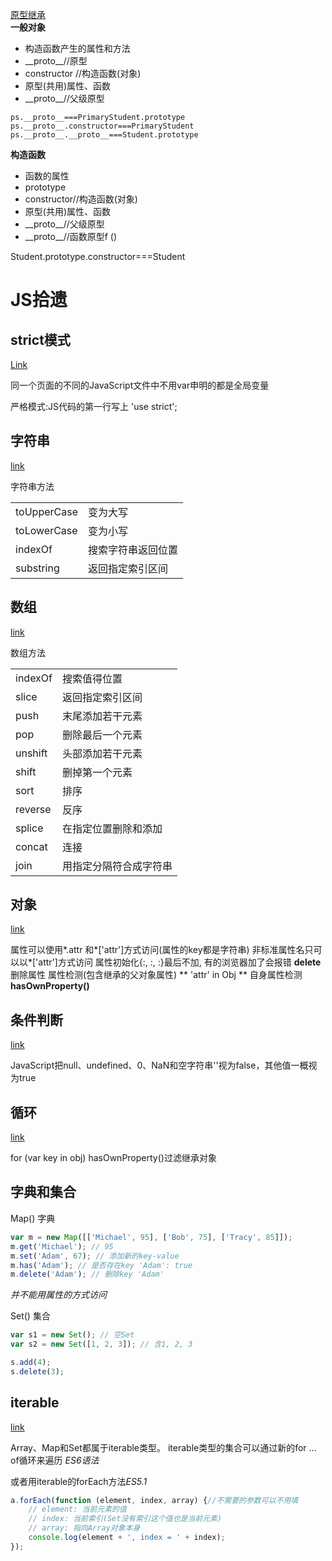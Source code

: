 [原型继承](https://www.liaoxuefeng.com/wiki/001434446689867b27157e896e74d51a89c25cc8b43bdb3000/0014344997013405abfb7f0e1904a04ba6898a384b1e925000)  
**一般对象**
- 构造函数产生的属性和方法
- \_\_proto\_\_//原型
 - constructor //构造函数(对象)
 - 原型(共用)属性、函数
 - \_\_proto\_\_//父级原型

```
ps.__proto__===PrimaryStudent.prototype
ps.__proto__.constructor===PrimaryStudent
ps.__proto__.__proto__===Student.prototype
```

**构造函数**
- 函数的属性
- prototype
 - constructor//构造函数(对象)
 - 原型(共用)属性、函数
 - \_\_proto\_\_//父级原型
- \_\_proto\_\_//函数原型f ()

Student.prototype.constructor===Student

# JS拾遗
## strict模式

[Link](https://www.liaoxuefeng.com/wiki/001434446689867b27157e896e74d51a89c25cc8b43bdb3000/001434499190108eec0bdf14e704a09935cd112e501e31a000##strict-E6-A8-A1-E5-BC-8F)

同一个页面的不同的JavaScript文件中不用var申明的都是全局变量

严格模式:JS代码的第一行写上
'use strict';

## 字符串

[link](https://www.liaoxuefeng.com/wiki/001434446689867b27157e896e74d51a89c25cc8b43bdb3000/001434499203693072018f8878842a9b0011e3ff4e38b6b000)

字符串方法

|             |                    |
|:----------- |:------------------ |
| toUpperCase | 变为大写           |
| toLowerCase | 变为小写           |
| indexOf     | 搜索字符串返回位置 |
| substring   | 返回指定索引区间   |

## 数组
[link](https://www.liaoxuefeng.com/wiki/001434446689867b27157e896e74d51a89c25cc8b43bdb3000/00143449921138898cdeb7fc2214dc08c6c67827758cd2f000)

数组方法

|         |                        |
|:------- |:---------------------- |
| indexOf | 搜索值得位置           |
| slice   | 返回指定索引区间       |
| push    | 末尾添加若干元素       |
| pop     | 删除最后一个元素       |
| unshift | 头部添加若干元素       |
| shift   | 删掉第一个元素         |
| sort    | 排序                   |
| reverse | 反序                   |
| splice  | 在指定位置删除和添加   |
| concat  | 连接                   |
| join    | 用指定分隔符合成字符串 |

## 对象
[link](https://www.liaoxuefeng.com/wiki/001434446689867b27157e896e74d51a89c25cc8b43bdb3000/00143449922400335c44d4b8c904ff29a78fd4334347131000)

属性可以使用\*.attr 和\*\['attr'\]方式访问(属性的key都是字符串)
非标准属性名只可以以\*\['attr'\]方式访问
属性初始化{:, :, :}最后不加,   有的浏览器加了会报错
**delete** 删除属性
属性检测(包含继承的父对象属性) ** 'attr' in Obj **
自身属性检测 **hasOwnProperty()**

## 条件判断
[link](https://www.liaoxuefeng.com/wiki/001434446689867b27157e896e74d51a89c25cc8b43bdb3000/0014345005693811782d9e338994ec19aa1c5325824bc15000)

JavaScript把null、undefined、0、NaN和空字符串''视为false，其他值一概视为true

## 循环
[link](https://www.liaoxuefeng.com/wiki/001434446689867b27157e896e74d51a89c25cc8b43bdb3000/001434500620831b2aeb535f5e245c788493e9f4ff416c0000)

for (var key in obj)
hasOwnProperty()过滤继承对象

## 字典和集合

Map() 字典

```javascript
var m = new Map([['Michael', 95], ['Bob', 75], ['Tracy', 85]]);
m.get('Michael'); // 95
m.set('Adam', 67); // 添加新的key-value
m.has('Adam'); // 是否存在key 'Adam': true
m.delete('Adam'); // 删除key 'Adam'
```
*并不能用属性的方式访问*

Set() 集合

```javascript
var s1 = new Set(); // 空Set
var s2 = new Set([1, 2, 3]); // 含1, 2, 3

s.add(4);
s.delete(3);
```

## iterable
[link](https://www.liaoxuefeng.com/wiki/001434446689867b27157e896e74d51a89c25cc8b43bdb3000/00143450082788640f82a480be8481a8ce8272951a40970000)

Array、Map和Set都属于iterable类型。
iterable类型的集合可以通过新的for ... of循环来遍历 *ES6语法*

或者用iterable的forEach方法*ES5.1*
```javascript
a.forEach(function (element, index, array) {//不需要的参数可以不用填
    // element: 当前元素的值
    // index: 当前索引(Set没有索引这个值也是当前元素)
    // array: 指向Array对象本身
    console.log(element + ', index = ' + index);
});
```
